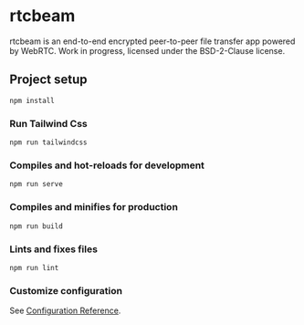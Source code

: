 # rtcbeam

rtcbeam is an end-to-end encrypted peer-to-peer file transfer app powered by WebRTC. Work in progress, licensed under the BSD-2-Clause license.

## Project setup
```
npm install
```

### Run Tailwind Css
```
npm run tailwindcss
```

### Compiles and hot-reloads for development
```
npm run serve
```

### Compiles and minifies for production
```
npm run build
```

### Lints and fixes files
```
npm run lint
```

### Customize configuration
See [Configuration Reference](https://cli.vuejs.org/config/).
